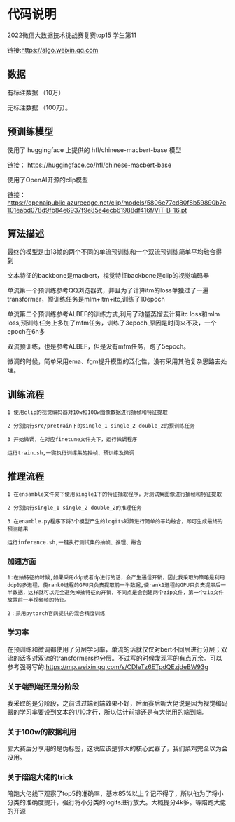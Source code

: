 # 代码说明
2022微信大数据技术挑战赛复赛top15 学生第11

链接:https://algo.weixin.qq.com
## 数据
  有标注数据 （10万）
  
  无标注数据 （100万）。
## 预训练模型
  使用了 huggingface 上提供的 hfl/chinese-macbert-base 模型
  
  链接： https://huggingface.co/hfl/chinese-macbert-base
  
  使用了OpenAI开源的clip模型
  
  链接：https://openaipublic.azureedge.net/clip/models/5806e77cd80f8b59890b7e101eabd078d9fb84e6937f9e85e4ecb61988df416f/ViT-B-16.pt

## 算法描述
   最终的模型是由13帧的两个不同的单流预训练和一个双流预训练简单平均融合得到
   
   文本特征的backbone是macbert，视觉特征backbone是clip的视觉编码器
   
   单流第一个预训练参考QQ浏览器式，并且为了计算itm的loss单独过了一遍transformer，预训练任务是mlm+itm+itc,训练了10epoch
   
   单流第二个预训练参考ALBEF的训练方式,利用了动量蒸馏去计算itc loss和mlm loss,预训练任务上多加了mfm任务，训练了3epoch,原因是时间来不及，一个epoch在6h多
   
   双流预训练，也是参考ALBEF，但是没有mfm任务，跑了5epoch。
   
   微调的时候，简单采用ema、fgm提升模型的泛化性，没有采用其他复杂思路去处理。
## 训练流程
    1 使用clip的视觉编码器对10w和100w图像数据进行抽帧和特征提取
    
    2 分别执行src/pretrain下的single_1 single_2 double_2的预训练任务
    
    3 开始微调，在对应finetune文件夹下，运行微调程序
    
    运行train.sh,一键执行训练集的抽帧、预训练及微调
## 推理流程
    1 在ensamble文件夹下使用single1下的特征抽取程序，对测试集图像进行抽帧和特征提取
    
    2 分别执行single_1 single_2 double_2的推理任务
    
    3 在enamble.py程序下将3个模型产生的logits矩阵进行简单的平均融合，即可生成最终的预测结果
    
    运行inference.sh,一键执行测试集的抽帧、推理、融合
### 加速方面
    1:在抽特征的时候,如果采用ddp或者dp进行的话，会产生通信开销，因此我采取的策略是利用ddp的多进程，使rank0进程的GPU只负责提取前一半数据,使rank1进程的GPU只负责提取后一半数据，这样就可以完全避免掉抽特征的开销，不同点是会创建两个zip文件，第一个zip文件放置前一半视频帧的特征。

    2：采用pytorch官网提供的混合精度训练
### 学习率
在预训练和微调都使用了分层学习率，单流的话就仅仅对bert不同层进行分层；双流的话多对双流的transformers也分层。不过写的时候发现写的有点冗余。可以参考强哥写的:https://mp.weixin.qq.com/s/CDIeTz6ETpdQEzjdeBW93g
### 关于端到端还是分阶段
我采取的是分阶段，之前试过端到端效果不好，后面赛后听大佬说是因为视觉编码器的学习率要设到文本的1/10才行，所以估计前排还是有大佬用的端到端。
### 关于100w的数据利用
郭大赛后分享用的是伪标签，这块应该是郭大的核心武器了，我们菜鸡完全以为会没用。
### 关于陪跑大佬的trick
陪跑大佬线下观察了top5的准确率，基本85%以上？记不得了，所以他为了将小分类的准确度提升，强行将小分类的logits进行放大。大概提分4k多。等陪跑大佬的开源

